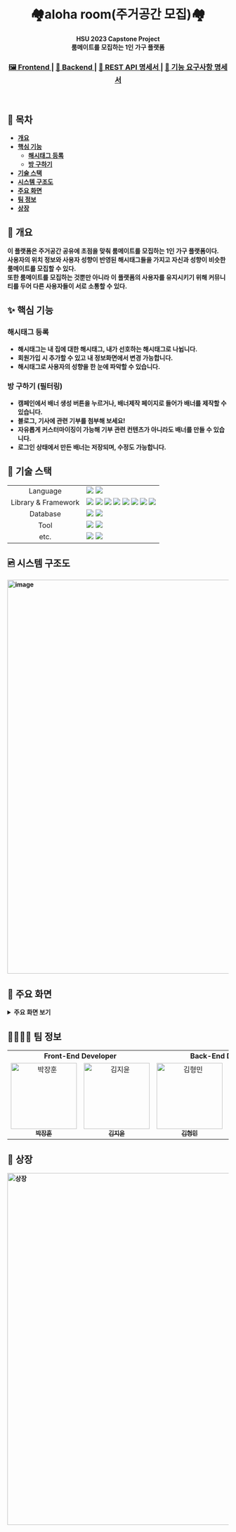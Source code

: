 <h1 align="center">🏘<strong>aloha <strong>room(주거공간 모집)</strong>🏘</h1>


<div align="center">
  <strong>HSU 2023 Capstone Project</strong>
</div>

<div align="center">
  룸메이트를 모집하는 1인 가구 플랫폼
</div>

<div align="center">
  <h3>
    <a href="https://github.com/capstone-aloha/aloharoom-frontend">
      🖼️ Frontend
    </a>
    <span> | </span>
    <a href="https://github.com/capstone-aloha/aloharoom-backend">
      💽 Backend
    </a>
    <span> | </span>
    <a href="https://cut-prune-d8b.notion.site/API-9e0aa8a740524b0ebf45c52894c15d1c?pvs=4">
      📜 REST API 명세서
    </a>
    <span> | </span>
    <a href="https://cut-prune-d8b.notion.site/f166f5ebceaf48a79354eb14372c2478?pvs=4">
      📜 기능 요구사항 명세서
    </a>
  </h3>
</div>
<br>

## 🔖 목차

- [개요](https://github.com/capstone-aloha#-%EA%B0%9C%EC%9A%94)
- [핵심 기능](https://github.com/capstone-aloha#-%EC%8B%A4%ED%96%89-%EB%B0%8F-%EC%84%A4%EC%B9%98-%EB%B0%A9%EB%B2%95)
  * [해시태그 등록](https://github.com/capstone-aloha#%ED%95%B4%EC%8B%9C%ED%83%9C%EA%B7%B8-%EB%93%B1%EB%A1%9D)
  * [방 구하기](https://github.com/capstone-aloha#%EB%B0%A9-%EA%B5%AC%ED%95%98%EA%B8%B0-%ED%95%84%ED%84%B0%EB%A7%81)
- [기술 스택](https://github.com/capstone-aloha#%EB%B0%A9-%EA%B5%AC%ED%95%98%EA%B8%B0-%ED%95%84%ED%84%B0%EB%A7%81)
- [시스템 구조도](https://github.com/capstone-aloha#%EB%B0%A9-%EA%B5%AC%ED%95%98%EA%B8%B0-%ED%95%84%ED%84%B0%EB%A7%81)
- [주요 화면](https://github.com/capstone-aloha#-%EC%A3%BC%EC%9A%94-%ED%99%94%EB%A9%B4)
- [팀 정보](https://github.com/capstone-aloha#-%ED%8C%80-%EC%A0%95%EB%B3%B4)
- [상장](https://github.com/capstone-aloha#-%EC%83%81%EC%9E%A5)


## 📍 개요
이 플랫폼은 주거공간 공유에 초점을 맞춰 룸메이트를 모집하는 1인 가구 플랫폼이다.<br>
사용자의 위치 정보와 사용자 성향이 반영된 해시태그들을 가지고 자신과 성향이 비슷한 룸메이트를 모집할 수 있다.<br>
또한 룸메이트를 모집하는 것뿐만 아니라 이 플랫폼의 사용자를 유지시키기 위해 커뮤니티를 두어 다른 사용자들이 서로 소통할 수 있다.

## ✨ 핵심 기능

### 해시태그 등록
- 해시태그는 내 집에 대한 해시태그, 내가 선호하는 해시태그로 나뉩니다.
- 회원가입 시 추가할 수 있고 내 정보화면에서 변경 가능합니다.
- 해시태그로 사용자의 성향을 한 눈에 파악할 수 있습니다.


### 방 구하기 (필터링)
  
- 캠페인에서 배너 생성 버튼을 누르거나, 배너제작 페이지로 들어가 배너를 제작할 수 있습니다.
- 블로그, 기사에 관련 기부를 첨부해 보세요!
- 자유롭게 커스터마이징이 가능해 기부 관련 컨텐츠가 아니라도 배너를 만들 수 있습니다.
- 로그인 상태에서 만든 배너는 저장되며, 수정도 가능합니다.

## 📌 기술 스택
<div>
<table>
   <tr>
      <td colspan="2" align="center">
        Language
      </td>
      <td colspan="4">
        <img src="https://img.shields.io/badge/java-007396?style=for-the-badge&logo=java&logoColor=white">
        <img src="https://img.shields.io/badge/javascript-F7DF1E?style=for-the-badge&logo=javascript&logoColor=black">
      </td>
   </tr>
   <tr>
      <td colspan="2" align="center">
        Library & Framework
      </td>
      <td colspan="4">
        <img src="https://img.shields.io/badge/react-61DAFB?style=for-the-badge&logo=react&logoColor=black"> 
        <img src="https://img.shields.io/badge/react kakao map sdk-F7E600?style=for-the-badge&logo=react&logoColor=black">
        <img src="https://img.shields.io/badge/springboot-6DB33F?style=for-the-badge&logo=springboot&logoColor=white"> 
        <img src="https://img.shields.io/badge/spring data jpa-6DB33F?style=for-the-badge&logo=springboot&logoColor=white"> 
        <img src="https://img.shields.io/badge/spring security-6DB33F?style=for-the-badge&logo=springsecurity&logoColor=white"> 
        <img src="https://img.shields.io/badge/QueryDSL-0088D7?style=for-the-badge&logoColor=white"> 
        <img src="https://img.shields.io/badge/amazon ec2-FF9900?style=for-the-badge&logo=amazonec2&logoColor=white"> 
        <img src="https://img.shields.io/badge/amazon s3-569A31?style=for-the-badge&logo=amazons3&logoColor=white"> 
      </td>
   </tr>
   <tr>
      <td colspan="2" align="center">
        Database
      </td>
      <td colspan="4">
        <img src="https://img.shields.io/badge/mysql-4479A1?style=for-the-badge&logo=mysql&logoColor=white">
        <img src="https://img.shields.io/badge/amazon rds-527FFF?style=for-the-badge&logo=amazonrds&logoColor=white">
      </td>
   </tr>
   <tr>
      <td colspan="2" align="center">
        Tool
      </td>
      <td colspan="4">
          <img src="https://img.shields.io/badge/intellijidea-000000?style=for-the-badge&logo=intellijidea&logoColor=white">
          <img src="https://img.shields.io/badge/visualstudiocode-007ACC?style=for-the-badge&logo=visualstudiocode&logoColor=white">
      </td>
   </tr>
   <tr>
      <td colspan="2" align="center">
        etc.
      </td>
      <td colspan="4">
          <img src="https://img.shields.io/badge/figma-F24E1E?style=for-the-badge&logo=figma&logoColor=white">
          <img src="https://img.shields.io/badge/notion-000000?style=for-the-badge&logo=notion&logoColor=white">
      </td>
   </tr>
</table>
</div>

## 🖻 시스템 구조도
<img width="895" alt="image" src="https://github.com/capstone-aloha/aloharoom-backend/assets/92067099/59025dee-d6e8-4d95-add1-8679f5d7db27">


## 📸 주요 화면

<details>
  <summary>주요 화면 보기</summary>
  
  - 내 정보<br>
  <img width="1000" height="500" alt="내 정보 보기" src="https://github.com/capstone-aloha/aloharoom-backend/assets/92067099/4539d3d3-3d09-4610-ab8f-da43ac6a9b97">
  

  - 방 구하기<br>
  <img width="1000" height="500" alt="지도움직이기" src="https://github.com/capstone-aloha/aloharoom-backend/assets/92067099/bba4bac1-914e-42d4-b5f8-fe80bbc76b20">
  

  - 방 필터링<br>
  <img width="1000" height="500" alt="방 필터링" src="https://github.com/capstone-aloha/aloharoom-backend/assets/92067099/0791aacd-9676-4f14-ac78-94690730688b">
  

  - 지명 검색<br>
  <img width="1000" height="500" alt="지명 검색" src="https://github.com/capstone-aloha/aloharoom-backend/assets/92067099/1f541207-1c8b-49dc-851c-4278d5c2990e">
  

  - 방 상세보기<br>
  <img width="1000" height="500" alt="지명 검색" src="https://github.com/capstone-aloha/aloharoom-backend/assets/92067099/24125b26-c2ea-4b9a-833e-58a72ae1a80b">
  

  - 커뮤니티<br>
  <img width="1000" height="500" alt="지명 검색" src="https://github.com/capstone-aloha/aloharoom-backend/assets/92067099/3f8fd145-679c-47e3-92df-a1c60761398e">
  
  
</details>


## 👩‍👩‍👧‍👦 팀 정보

<div sytle="overflow:hidden;">
<table>
   <tr>
      <td colspan="2" align="center"><strong>Front-End Developer</strong></td>
      <td colspan="2" align="center"><strong>Back-End Developer</strong></td>
   </tr>
  <tr>
    <td align="center">
    <a href="https://github.com/gretea5"><img src="https://avatars.githubusercontent.com/u/120379834?v=4" width="150px;" alt="박장훈"/><br /><sub><b>박장훈</b></sub></a><br />
    </td>
     <td align="center">
        <a href="https://github.com/JiYun1101"><img src="https://avatars.githubusercontent.com/u/91119322?v=4" width="150px" alt="김지윤"/><br /><sub><b>김지윤</b></sub></a>
     </td>
     <td align="center">
        <a href="https://github.com/fkgnssla"><img src="https://avatars.githubusercontent.com/u/92067099?v=4" width="150px" alt="김형민"/><br /><sub><b>김형민</b></sub></a>
     </td>
     <td align="center">
        <a href="https://github.com/hwldus"><img src="https://avatars.githubusercontent.com/u/89963270?v=4" width="150px" alt="황지연"/><br /><sub><b>황지연</b></sub></a>
     </td>
  <tr>

</table>
</div>


## 🥇 상장
<img width="550" height="800" alt="상장" src="https://github.com/capstone-aloha/.github/assets/120379834/a15fa610-fc6e-421d-8763-3e4589d2f268">
